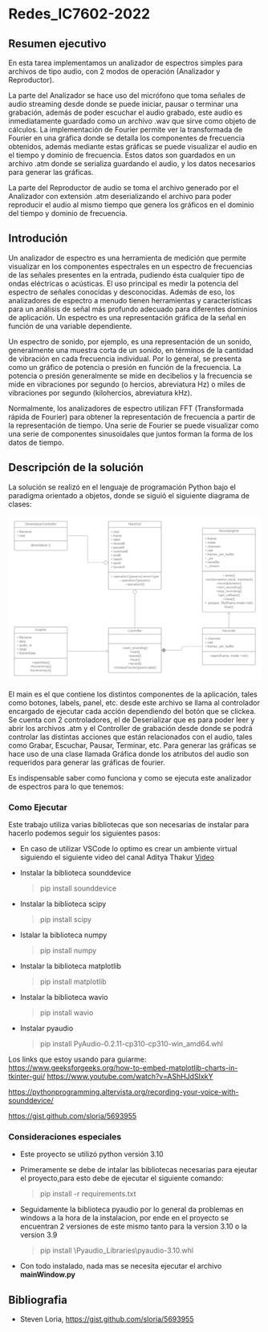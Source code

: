 # Redes_IC7602-2022 


## Resumen ejecutivo
En esta tarea implementamos un analizador de espectros simples para archivos de tipo audio, con 2 modos de operación (Analizador y Reproductor).

La parte del Analizador se hace uso del micrófono que toma señales de audio streaming desde donde se puede iniciar, pausar o terminar una grabación,
además de poder escuchar el audio grabado, este audio es inmediatamente guardado como un archivo .wav que sirve como objeto de cálculos.
La implementación de Fourier permite ver la transformada de Fourier en una gráfica donde se detalla los componentes de frecuencia obtenidos, además mediante
estas gráficas se puede visualizar el audio en el tiempo y dominio de frecuencia. Estos datos son guardados en un archivo .atm donde se serializa guardando
el audio, y los datos necesarios para generar las gráficas.

La parte del Reproductor de audio se toma el archivo generado por el Analizador con extensión .atm deserializando el archivo para poder reproducir el audio
al mismo tiempo que genera los gráficos en el dominio del tiempo y dominio de frecuencia.


## Introdución
Un analizador de espectro es una herramienta de medición que permite visualizar en los componentes espectrales en un espectro de frecuencias de las señales presentes
en la entrada, pudiendo ésta cualquier tipo de ondas eléctricas o acústicas. El uso principal es medir la potencia del espectro de señales conocidas y desconocidas. Además
de eso, los analizadores de espectro a menudo tienen herramientas y características para un análisis de señal más profundo adecuado para diferentes dominios de aplicación.
Un espectro es una representación gráfica de la señal en función de una variable dependiente.

Un espectro de sonido, por ejemplo, es una representación de un sonido, generalmente una muestra corta de un sonido, en términos de la cantidad de vibración en cada 
frecuencia individual. Por lo general, se presenta como un gráfico de potencia o presión en función de la frecuencia. La potencia o presión generalmente se mide en
 decibelios y la frecuencia se mide en vibraciones por segundo (o hercios, abreviatura Hz) o miles de vibraciones por segundo (kilohercios, abreviatura kHz).

Normalmente, los analizadores de espectro utilizan FFT (Transformada rápida de Fourier) para obtener la representación de frecuencia a partir de la representación de tiempo.
Una serie de Fourier se puede visualizar como una serie de componentes sinusoidales que juntos forman la forma de los datos de tiempo.


## Descripción de la solución
La solución se realizó en el lenguaje de programación Python bajo el paradigma orientado a objetos, donde se siguió el siguiente diagrama de clases:

![diagrama](diagrama.jpg)

El main es el que contiene los distintos componentes de la aplicación, tales como botones, labels, panel, etc. desde este archivo se llama al controlador encargado 
de ejecutar cada acción dependiendo del botón que se clickea.
Se cuenta con 2 controladores, el de Deserializar que es para poder leer y abrir los archivos .atm y el Controller de grabación desde donde se podrá controlar las 
distintas acciones que están relacionados con el audio, tales como Grabar, Escuchar, Pausar, Terminar, etc.
Para generar las gráficas se hace uso de una clase llamada Gráfica donde los atributos del audio son requeridos para generar las gráficas de fourier.

Es indispensable saber como funciona y como se ejecuta este analizador de espectros para lo que tenemos:

### Como Ejecutar
Este trabajo utiliza varias bibliotecas que son necesarias de instalar para hacerlo podemos seguir los siguientes pasos:
- En caso de utilizar VSCode lo optimo es crear un ambiente virtual siguiendo el siguiente video del canal Aditya Thakur
  [Video](https://youtu.be/ThU13tikHQw?t=93)

- Instalar la biblioteca sounddevice 
    > pip install sounddevice
- Instalar la biblioteca scipy
    > pip install scipy
- Istalar la biblioteca numpy
    > pip install numpy
- Instalar la biblioteca matplotlib
    > pip install matplotlib
- Instalar la biblioteca wavio
    > pip install wavio
- Instalar pyaudio
    > pip install PyAudio-0.2.11-cp310-cp310-win_amd64.whl


Los links que estoy usando para guiarme:
https://www.geeksforgeeks.org/how-to-embed-matplotlib-charts-in-tkinter-gui/
https://www.youtube.com/watch?v=AShHJdSIxkY

https://pythonprogramming.altervista.org/recording-your-voice-with-sounddevice/

https://gist.github.com/sloria/5693955

### Consideraciones especiales

- Este proyecto se utilizó python versión 3.10

- Primeramente se debe de intalar las bibliotecas necesarias para ejeutar el proyecto,para esto debe de ejecutar el siguiente comando:
    > pip install -r requirements.txt
- Seguidamente la biblioteca pyaudio por lo general da problemas en windows a la hora de la instalacion, por ende en el proyecto
se encuentran 2 versiones de este mismo tanto para la version 3.10 o la version 3.9 
    > pip install \Pyaudio_Libraries\pyaudio-3.10.whl

- Con todo instalado, nada mas se necesita ejecutar el archivo **mainWindow.py**



## Bibliografia
- Steven Loria, https://gist.github.com/sloria/5693955

